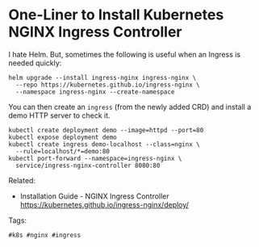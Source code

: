 # One-Liner to Install Kubernetes NGINX Ingress Controller

I hate Helm. But, sometimes the following is useful when an Ingress is
needed quickly:

```
helm upgrade --install ingress-nginx ingress-nginx \
  --repo https://kubernetes.github.io/ingress-nginx \
  --namespace ingress-nginx --create-namespace
```

You can then create an `ingress` (from the newly added CRD) and install
a demo HTTP server to check it.

```
kubectl create deployment demo --image=httpd --port=80
kubectl expose deployment demo
kubectl create ingress demo-localhost --class=nginx \
  --rule=localhost/*=demo:80
kubectl port-forward --namespace=ingress-nginx \
  service/ingress-nginx-controller 8080:80
```

Related:

* Installation Guide - NGINX Ingress Controller  
  <https://kubernetes.github.io/ingress-nginx/deploy/>

Tags:

    #k8s #nginx #ingress
